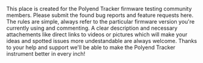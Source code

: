 This place is created for the Polyend Tracker firmware testing community members. Please submit the found bug reports and feature requests here. The rules are simple, always refer to the particular firmware version you're currently using and commenting. A clear description and necessary attachements like direct links to videos or pictures which will make your ideas and spotted issues more undestandable are always welcome. Thanks to your help and support we'll be able to make the Polyend Tracker instrument better in every inch!
